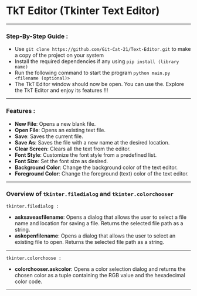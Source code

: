 # TkT Editor (Tkinter Text Editor)
---------------
### Step-By-Step Guide :
-   Use ```git clone https://github.com/Git-Cat-21/Text-Editor.git```  to make a copy of the project on your system
-   Install the required dependencies if any using ```pip install (library name)```
-   Run the following command to start the program ```python main.py <filename (optional)>```
-   The TkT Editor window should now be open. You can use the. Explore the TkT Editor and enjoy its features !!!

--------------
### Features :
- **New File**: Opens a new blank file.
- **Open File**: Opens an existing text file.
- **Save**: Saves the current file.
- **Save As**: Saves the file with a new name at the desired location.
- **Clear Screen**: Clears all the text from the editor.
- **Font Style**: Customize the font style from a predefined list.
- **Font Size**: Set the font size as desired.
- **Background Color**: Change the background color of the text editor.
- **Foreground Color**: Change the foreground (text) color of the text editor.
------------------
### Overview of `tkinter.filedialog` and `tkinter.colorchooser`
`tkinter.filedialog :`
- **asksaveasfilename**: Opens a dialog that allows the user to select a file name and location for saving a file. Returns the selected file path as a string.
- **askopenfilename**: Opens a dialog that allows the user to select an existing file to open. Returns the selected file path as a string.
--------------------
`tkinter.colorchoose :`
- **colorchooser.askcolor**: Opens a color selection dialog and returns the chosen color as a tuple containing the RGB value and the hexadecimal color code.
-------------------
